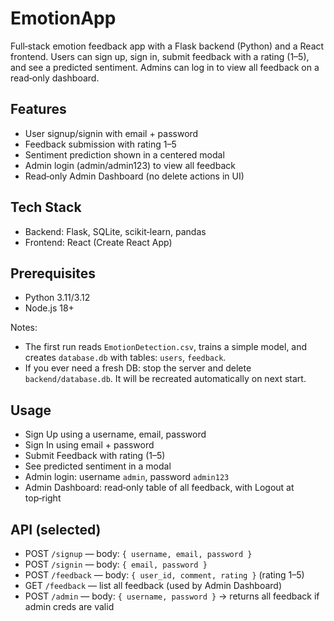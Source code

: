 # EmotionApp

Full‑stack emotion feedback app with a Flask backend (Python) and a React frontend. Users can sign up, sign in, submit feedback with a rating (1–5), and see a predicted sentiment. Admins can log in to view all feedback on a read‑only dashboard.

## Features
- User signup/signin with email + password
- Feedback submission with rating 1–5
- Sentiment prediction shown in a centered modal
- Admin login (admin/admin123) to view all feedback
- Read‑only Admin Dashboard (no delete actions in UI)

## Tech Stack
- Backend: Flask, SQLite, scikit‑learn, pandas
- Frontend: React (Create React App)

## Prerequisites
- Python 3.11/3.12
- Node.js 18+

Notes:
- The first run reads `EmotionDetection.csv`, trains a simple model, and creates `database.db` with tables: `users`, `feedback`.
- If you ever need a fresh DB: stop the server and delete `backend/database.db`. It will be recreated automatically on next start.

## Usage
- Sign Up using a username, email, password
- Sign In using email + password
- Submit Feedback with rating (1–5)
- See predicted sentiment in a modal
- Admin login: username `admin`, password `admin123`
- Admin Dashboard: read‑only table of all feedback, with Logout at top‑right

## API (selected)
- POST `/signup` — body: `{ username, email, password }`
- POST `/signin` — body: `{ email, password }`
- POST `/feedback` — body: `{ user_id, comment, rating }` (rating 1–5)
- GET `/feedback` — list all feedback (used by Admin Dashboard)
- POST `/admin` — body: `{ username, password }` → returns all feedback if admin creds are valid







